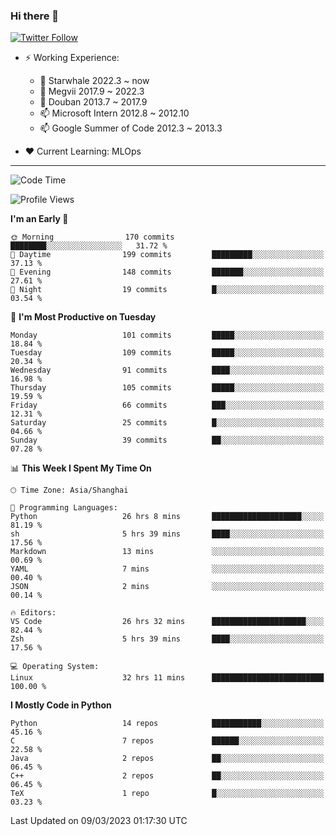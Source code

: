 ### Hi there 👋

[![Twitter Follow](https://img.shields.io/twitter/follow/tianweidut?style=social)](https://twitter.com/tianweidut)

- ⚡ Working Experience:
  - 🔭 Starwhale 2022.3 ~ now
  - 🌱 Megvii 2017.9 ~ 2022.3
  - 🌱 Douban 2013.7 ~ 2017.9
  - 📫 Microsoft Intern 2012.8 ~ 2012.10
  - 📫 Google Summer of Code 2012.3 ~ 2013.3

- ❤️ Current Learning: MLOps

---
<!--START_SECTION:waka-->
![Code Time](http://img.shields.io/badge/Code%20Time-3%2C762%20hrs%2054%20mins-blue)

![Profile Views](http://img.shields.io/badge/Profile%20Views-0-blue)

**I'm an Early 🐤** 

```text
🌞 Morning                170 commits         ████████░░░░░░░░░░░░░░░░░   31.72 % 
🌆 Daytime                199 commits         █████████░░░░░░░░░░░░░░░░   37.13 % 
🌃 Evening                148 commits         ███████░░░░░░░░░░░░░░░░░░   27.61 % 
🌙 Night                  19 commits          █░░░░░░░░░░░░░░░░░░░░░░░░   03.54 % 
```
📅 **I'm Most Productive on Tuesday** 

```text
Monday                   101 commits         █████░░░░░░░░░░░░░░░░░░░░   18.84 % 
Tuesday                  109 commits         █████░░░░░░░░░░░░░░░░░░░░   20.34 % 
Wednesday                91 commits          ████░░░░░░░░░░░░░░░░░░░░░   16.98 % 
Thursday                 105 commits         █████░░░░░░░░░░░░░░░░░░░░   19.59 % 
Friday                   66 commits          ███░░░░░░░░░░░░░░░░░░░░░░   12.31 % 
Saturday                 25 commits          █░░░░░░░░░░░░░░░░░░░░░░░░   04.66 % 
Sunday                   39 commits          ██░░░░░░░░░░░░░░░░░░░░░░░   07.28 % 
```


📊 **This Week I Spent My Time On** 

```text
🕑︎ Time Zone: Asia/Shanghai

💬 Programming Languages: 
Python                   26 hrs 8 mins       ████████████████████░░░░░   81.19 % 
sh                       5 hrs 39 mins       ████░░░░░░░░░░░░░░░░░░░░░   17.56 % 
Markdown                 13 mins             ░░░░░░░░░░░░░░░░░░░░░░░░░   00.69 % 
YAML                     7 mins              ░░░░░░░░░░░░░░░░░░░░░░░░░   00.40 % 
JSON                     2 mins              ░░░░░░░░░░░░░░░░░░░░░░░░░   00.14 % 

🔥 Editors: 
VS Code                  26 hrs 32 mins      █████████████████████░░░░   82.44 % 
Zsh                      5 hrs 39 mins       ████░░░░░░░░░░░░░░░░░░░░░   17.56 % 

💻 Operating System: 
Linux                    32 hrs 11 mins      █████████████████████████   100.00 % 
```

**I Mostly Code in Python** 

```text
Python                   14 repos            ███████████░░░░░░░░░░░░░░   45.16 % 
C                        7 repos             ██████░░░░░░░░░░░░░░░░░░░   22.58 % 
Java                     2 repos             ██░░░░░░░░░░░░░░░░░░░░░░░   06.45 % 
C++                      2 repos             ██░░░░░░░░░░░░░░░░░░░░░░░   06.45 % 
TeX                      1 repo              █░░░░░░░░░░░░░░░░░░░░░░░░   03.23 % 
```




 Last Updated on 09/03/2023 01:17:30 UTC
<!--END_SECTION:waka-->
